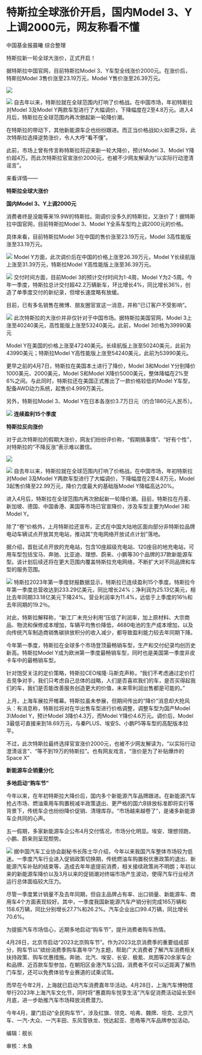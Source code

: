 # 特斯拉全球涨价开启，国内Model 3、Y上调2000元，网友称看不懂

中国基金报晨曦 综合整理

特斯拉新一轮全球大涨价，正式开启！

据特斯拉中国官网，目前特斯拉Model 3、Y车型全线涨价2000元。在涨价后，特斯拉Model 3售价涨至23.19万元，Model
Y售价涨至26.39万元。

![](https://inews.gtimg.com/newsapp_bt/0/15788035115/1000)

![](https://inews.gtimg.com/newsapp_bt/0/15788035131/1000)
自去年以来，特斯拉就在全球范围内打响了价格战。在中国市场，年初特斯拉对Model 3及Model
Y两款车型进行了大幅调价，下降幅度在2至4.8万元。进入4月后，特斯拉在全球范围内再次掀起新一轮降价潮。

在特斯拉的带动下，其他新能源车企也纷纷跟进。而正当价格战如火如荼之际，此次特斯拉选择逆势涨价，令人大呼“看不懂”。

此前，市场上曾有传言称特斯拉将迎来新一轮大降价，预计Model 3、Model
Y降价超4万。而此次特斯拉官宣涨价2000元，也被不少网友解读为“以实际行动澄清谣言”。

来看详情——

**特斯拉全球大涨价**

**国内Model 3、Y上调2000元**

消费者终是没能等来19.9W的特斯拉。刚调价没多久的特斯拉，又涨价了！据特斯拉中国官网，目前特斯拉Model 3、Model
Y全系车型均上调2000元的价格。

具体来看，目前特斯拉Model 3在中国的售价涨至23.19万元，Model 3高性能版涨至33.19万元。

![](https://inews.gtimg.com/newsapp_bt/0/15788035132/1000)
Model Y方面，此次调价后在中国的价格上涨至26.39万元，Model Y长续航版上涨至31.39万元，特斯拉Model
Y高性能版上涨至36.39万元。

![](https://inews.gtimg.com/newsapp_bt/0/15788035133/1000)
交付时间方面，目前Model 3的预计交付时间为1-4周，Model
Y为2-5周。今年一季度，特斯拉总计交付超42.2万辆新车，环比增长4%，同比增长36%，创造了单季度交付的新纪录，但增长速度略有放缓。

目前，已有多名销售在微博、朋友圈官宣这一消息，并称“已订客户不受影响”。

![](https://inews.gtimg.com/newsapp_bt/0/15788035172/1000)
此次特斯拉的大涨价并非仅针对于中国市场。据特斯拉美国官网，Model 3上涨至40240美元，高性能版上涨至53240美元。此前，Model
3价格为39990美元

Model Y在美国的价格上涨至47240美元。长续航版上涨至50240美元，此前为43990美元；特斯拉Model
Y高性能版上涨至54240美元，此前为53990美元。

更早之前的4月7日，特斯拉在美国本土进行了降价，Model 3和Model Y分别降价1000美元、2000美元，Model S和Model
X降价5000美元，整体降幅在2%至6%之间。与此同时，特斯拉还在美国正式推出了一款价格较低的Model
Y车型，配备AWD动力系统，起售价4.999万美元。

另外，特斯拉Model 3、Model Y在日本各涨价3.7万日元（约合1860元人民币）。

![](https://inews.gtimg.com/newsapp_bt/0/15788035174/1000)
**连续盈利15个季度**

**特斯拉反向涨价**

对于此次特斯拉的假期大涨价，网友们纷纷评价称，“假期搞事情”、“好有个性”，对特斯拉的“不降反涨”表示难以置信。

![](https://inews.gtimg.com/newsapp_bt/0/15788035213/1000)

![](https://inews.gtimg.com/newsapp_bt/0/15788035215/1000)
自去年以来，特斯拉就在全球范围内打响了价格战。在中国市场，年初特斯拉对Model 3及Model
Y两款车型进行了大幅调价，下降幅度在2至4.8万元，Model 3起售价降至22.99万元，降价力度最大的基础版Model Y降幅高达20%。

进入4月后，特斯拉在全球范围内再次掀起新一轮降价潮。目前，特斯拉在丹麦、新加坡、德国、中国香港、美国等市场已官宣降价，涉及车型主要为Model
3和Model Y。

除了“卷”价格外，上月特斯拉还宣布，正式在中国大陆地区面向部分非特斯拉品牌电动车辆试点开放其充电站，推动其“充电网络开放试点计划”落地。

据介绍，首批试点开放的充电站，包含10座超级充电站、120座目的地充电站，可用车型包括宝马、奔驰、比亚迪、理想、蔚来、小鹏等30个品牌的37款新能源车型。该计划后续还将在更大范围内覆盖特斯拉充电网络，不断扩大对不同品牌和车型的服务范围。

![](https://inews.gtimg.com/newsapp_bt/0/15788035217/1000)
特斯拉2023年第一季度财报数据显示，特斯拉已连续盈利15个季度。特斯拉今年第一季度总营收达到233.29亿美元，同比增长24%；净利润为25.13亿美元，相比去年同期33.18亿美元下降24%。营业利润率为11.4%，远低于上季度的16％和去年同期的19.2％。

对此，特斯拉解释称，“新工厂未充分利用”压低了利润率，加上原材料、大宗商品、物流和保修成本增加，车辆平均售价降低，4680电池的生产成本增加，以及向传统汽车制造商销售碳排放积分的收入减少，都导致盈利能力较去年同期下降。

今年第一季度，特斯拉在全球多个市场登顶最畅销车型，生产和交付纪录均创历史新高。特斯拉Model
Y成为欧洲第一季度最畅销车型，同时也是美国第一季度非皮卡车中的最畅销车型。

针对饱受关注的定价策略，特斯拉CEO埃隆·马斯克声称，“我们不考虑通过定价打击竞争对手，我们只考虑自己总体的战略，人们是否喜欢我们的车，是否买得起我们的车，我们是否能改善服务创造更大的价值，未来零利润出售都是可能的。”

上月，上海车展拉开帷幕。特斯拉虽未参展，但期间传出的“降价”消息却大抢风头：有消息称，特斯拉将对在华出售车型进行价格调整，调整车型为国产Model
3\Model Y，预计Model 3降价4.3万，而Model Y降价4.6万元。调价后，Model
3最低可直接来到18.69万元，与秦PLUS、埃安S、小鹏P5等车型的高配版本拉平。

不过，此次特斯拉最终选择官宣涨价2000元，也被不少网友解读为，“以实际行动澄清谣言”、“等不到19万的特斯拉”。也有网友戏言，“涨价是为了补贴爆炸的Space
X”

**新能源车企销量分化**

**多地启动“购车节”**

今年以来，在年初特斯拉大降价后，国内多个新能源汽车品牌跟进。在新能源汽车抢占市场、燃油乘用车购置税减半政策退出、更严格的国六B排放标准即将实行等背景下，传统车企也纷纷降价促销、清理库存。“市场越来越卷了”，是诸多新能源车企共同的心声。

五一假期，多家新能源车企公布4月交付情况，市场分化明显。埃安、理想领跑，小鹏、蔚来则呈现颓势。

![](https://inews.gtimg.com/newsapp_bt/0/15788035258/1000)
据中国汽车工业协会副秘书长陈士华介绍，今年以来我国汽车整体市场较为低迷。一季度汽车行业进入促销政策切换期，传统燃油车购置税优惠政策的退出、新能源汽车补贴的结束等，造成去年年底提前消费，相关接续政策尚不明朗；年初以来的新能源车降价以及3月以来的促销潮对终端市场产生波动，使得汽车行业经济运行总体面临较大压力。

尽管一季度累计销量不及去年同期，但自主品牌占有率、出口销量、新能源车、商用车4个方面表现较好。其中，一季度我国新能源汽车产销分别完成165万辆和158.6万辆，同比分别增长27.7%和26.2%。汽车企业出口99.4万辆，同比增长70.6%。

为提振汽车市场信心，近期多地启动“购车节”，提升消费者购车热情。

4月28日，北京市启动“2023北京购车节”。作为2023北京消费季的重要组成部分，购车节以“缤纷消费季购车嘉年华”为主题，帮助广大消费者了解汽车消费相关扶持政策、购车优惠措施。奔驰、北汽、埃安、长安、极氪、岚图等20余家车企和品牌、近百款车型参加，在朝阳区金港汽车公园，消费者不仅可以近距离了解热门车型，还可以免费体验专业赛道的试乘试驾。

而早在今年2月，上海就已启动汽车消费嘉年华活动。4月28日，上海汽车博物馆举行2023年上海汽车文化节，同时将“惠嘉购车悦享生活”汽车促消费活动延长至6月底，进一步助推汽车市场释放消费潜力。

今年4月，厦门启动“全民购车节”，涉及红旗、领克、哈弗、魏牌、坦克、北京汽车、一汽-大众、一汽丰田、东风雪铁龙、悦达起亚、思皓等汽车品牌参加活动。

编辑：舰长

审核：木鱼

